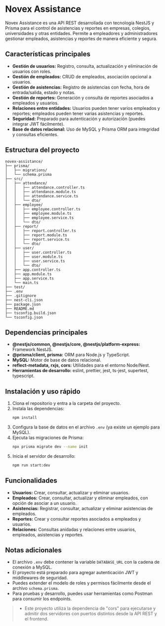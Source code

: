 # Novex Assistance

Novex Assistance es una API REST desarrollada con tecnología NestJS y Prisma para el control de asistencias y reportes en empresas, colegios, universidades y otras entidades. Permite a empleadores y administradores gestionar empleados, asistencias y reportes de manera eficiente y segura.

## Características principales

- **Gestión de usuarios:** Registro, consulta, actualización y eliminación de usuarios con roles.
- **Gestión de empleados:** CRUD de empleados, asociación opcional a usuarios.
- **Gestión de asistencias:** Registro de asistencias con fecha, hora de entrada/salida, estado y notas.
- **Gestión de reportes:** Generación y consulta de reportes asociados a empleados y usuarios.
- **Relaciones entre entidades:** Usuarios pueden tener varios empleados y reportes; empleados pueden tener varias asistencias y reportes.
- **Seguridad:** Preparado para autenticación y autorización (puedes integrar JWT fácilmente).
- **Base de datos relacional:** Uso de MySQL y Prisma ORM para integridad y consultas eficientes.

## Estructura del proyecto

```
novex-assistance/
├── prisma/
│   ├── migrations/
│   └── schema.prisma
├── src/
│   ├── attendance/
│   │   ├── attendance.controller.ts
│   │   ├── attendance.module.ts
│   │   ├── attendance.service.ts
│   │   └── dto/
│   ├── employee/
│   │   ├── employee.controller.ts
│   │   ├── employee.module.ts
│   │   ├── employee.service.ts
│   │   └── dto/
│   ├── report/
│   │   ├── report.controller.ts
│   │   ├── report.module.ts
│   │   ├── report.service.ts
│   │   └── dto/
│   ├── user/
│   │   ├── user.controller.ts
│   │   ├── user.module.ts
│   │   ├── user.service.ts
│   │   └── dto/
│   ├── app.controller.ts
│   ├── app.module.ts
│   ├── app.service.ts
│   └── main.ts
├── test/
├── .env
├── .gitignore
├── nest-cli.json
├── package.json
├── README.md
├── tsconfig.build.json
└── tsconfig.json
```

## Dependencias principales

- **@nestjs/common, @nestjs/core, @nestjs/platform-express:** Framework NestJS.
- **@prisma/client, prisma:** ORM para Node.js y TypeScript.
- **MySQL:** Motor de base de datos relacional.
- **reflect-metadata, rxjs, cors:** Utilidades para el entorno Node/Nest.
- **Herramientas de desarrollo:** eslint, prettier, jest, ts-jest, supertest, typescript.

## Instalación y uso rápido

1. Clona el repositorio y entra a la carpeta del proyecto.
2. Instala las dependencias:
   ```bash
   npm install
   ```
3. Configura la base de datos en el archivo `.env` (ya existe un ejemplo para MySQL).
4. Ejecuta las migraciones de Prisma:
   ```bash
   npx prisma migrate dev --name init
   ```
5. Inicia el servidor de desarrollo:
   ```bash
   npm run start:dev
   ```

## Funcionalidades

- **Usuarios:** Crear, consultar, actualizar y eliminar usuarios.
- **Empleados:** Crear, consultar, actualizar y eliminar empleados, con opción de asociar a un usuario.
- **Asistencias:** Registrar, consultar, actualizar y eliminar asistencias de empleados.
- **Reportes:** Crear y consultar reportes asociados a empleados y usuarios.
- **Relaciones:** Consultas anidadas y relaciones entre usuarios, empleados, asistencias y reportes.

## Notas adicionales

- El archivo `.env` debe contener la variable `DATABASE_URL` con la cadena de conexión a MySQL.
- El proyecto está preparado para agregar autenticación JWT y middlewares de seguridad.
- Puedes extender el modelo de roles y permisos fácilmente desde el archivo `schema.prisma`.
- Para pruebas y desarrollo, puedes usar herramientas como Postman para consumir los endpoints.

> - Este proyecto utiliza la dependencia de "cors" para ejecutarse y admitir dos servidores con puertos distintos desde la API REST y el frontend.